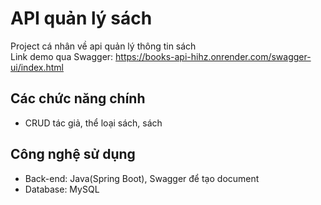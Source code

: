 # API quản lý sách

Project cá nhân về api quản lý thông tin sách \
Link demo qua Swagger: https://books-api-hihz.onrender.com/swagger-ui/index.html  

## Các chức năng chính

- CRUD tác giả, thể loại sách, sách

## Công nghệ sử dụng

- Back-end: Java(Spring Boot), Swagger để tạo document
- Database: MySQL


